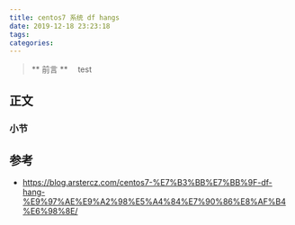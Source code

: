 ```yaml
---
title: centos7 系统 df hangs
date: 2019-12-18 23:23:18
tags:
categories:
---
```


> ** 前言 **
　test

## 正文

### 小节

## 参考

- https://blog.arstercz.com/centos7-%E7%B3%BB%E7%BB%9F-df-hang-%E9%97%AE%E9%A2%98%E5%A4%84%E7%90%86%E8%AF%B4%E6%98%8E/

